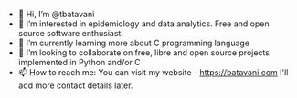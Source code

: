 - 👋 Hi, I’m @tbatavani
- 👀 I’m interested in epidemiology and data analytics. Free and open source software enthusiast.
- 🌱 I’m currently learning more about C programming language 
- 💞️ I’m looking to collaborate on free, libre and open source projects implemented in Python and/or C 
- 📫 How to reach me: You can visit my website - https://batavani.com  I'll add more contact details later. 

<!---
tbatavani/tbatavani is a ✨ special ✨ repository because its `README.md` (this file) appears on your GitHub profile.
You can click the Preview link to take a look at your changes.
--->
